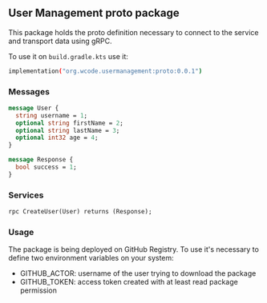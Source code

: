 ## User Management proto package

This package holds the proto definition necessary to connect to the 
service and transport data using gRPC.

To use it on ``build.gradle.kts`` use it:

```bash
implementation("org.wcode.usermanagement:proto:0.0.1")
```

### Messages

```proto
message User {
  string username = 1;
  optional string firstName = 2;
  optional string lastName = 3;
  optional int32 age = 4;
}

message Response {
  bool success = 1;
}
```

### Services

```proto
rpc CreateUser(User) returns (Response);
```

### Usage

The package is being deployed on GitHub Registry. To use it's necessary
to define two environment variables on your system:

* GITHUB_ACTOR: username of the user trying to download the package
* GITHUB_TOKEN: access token created with at least read package permission